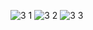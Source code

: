 ![3 1 ](https://github.com/user-attachments/assets/dd5507cb-10da-466e-9471-c0fd155c0c17)
![3 2](https://github.com/user-attachments/assets/e633ed56-24f3-43d3-94da-c1ecbb557fc8)
![3 3](https://github.com/user-attachments/assets/8698dd36-6228-4216-b367-43352c03c742)

